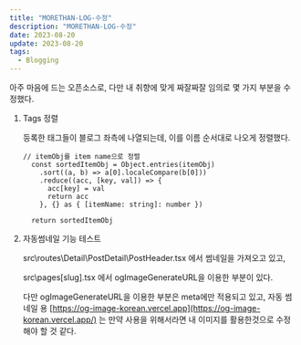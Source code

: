 ```yaml
---
title: "MORETHAN-LOG-수정"
description: "MORETHAN-LOG-수정"
date: 2023-08-20
update: 2023-08-20
tags:
  - Blogging
---
```

아주 마음에 드는 오픈소스로, 다만 내 취향에 맞게 짜잘짜잘 임의로 몇 가지 부분을 수정했다. 

1. Tags 정렬
    
    등록한 태그들이 블로그 좌측에 나열되는데, 이를 이름 순서대로 나오게 정렬했다. 
    
    ```tsx
    // itemObj를 item name으로 정렬
      const sortedItemObj = Object.entries(itemObj)
        .sort((a, b) => a[0].localeCompare(b[0]))
        .reduce((acc, [key, val]) => {
          acc[key] = val
          return acc
        }, {} as { [itemName: string]: number })
    
      return sortedItemObj
    ```
    
2. 자동썸네일 기능 테스트
    
    src\routes\Detail\PostDetail\PostHeader.tsx 에서 썸네일을 가져오고 있고, 
    
    src\pages\[slug].tsx 에서 ogImageGenerateURL을 이용한 부분이 있다. 
    
    다만 ogImageGenerateURL을 이용한 부분은 meta에만 적용되고 있고, 자동 썸네일 용 [https://og-image-korean.vercel.app](https://og-image-korean.vercel.app/) 는 만약 사용을 위해서라면 내 이미지를 활용한것으로 수정해야 할 것 같다.